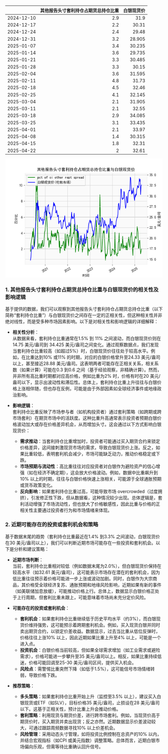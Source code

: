 |            |   其他报告头寸套利持仓占期货总持仓比重 |   白银现货价 |
|:-----------|---------------------------------------:|-------------:|
| 2024-12-10 |                                    2.9 |       31.9   |
| 2024-12-17 |                                    2.2 |       30.31  |
| 2024-12-24 |                                    2.4 |       29.48  |
| 2024-12-31 |                                    3.2 |       28.905 |
| 2025-01-07 |                                    3.4 |       30.235 |
| 2025-01-14 |                                    3.6 |       29.735 |
| 2025-01-21 |                                    3.3 |       30.485 |
| 2025-01-28 |                                    3.3 |       30.15  |
| 2025-02-04 |                                    3.6 |       31.595 |
| 2025-02-11 |                                    4.8 |       31.73  |
| 2025-02-18 |                                    4.5 |       32.46  |
| 2025-02-25 |                                    4.1 |       32.145 |
| 2025-03-04 |                                    2.1 |       31.905 |
| 2025-03-11 |                                    2.1 |       32.55  |
| 2025-03-18 |                                    2.9 |       34.085 |
| 2025-03-25 |                                    3.1 |       33.435 |
| 2025-04-01 |                                    2.1 |       33.97  |
| 2025-04-08 |                                    1.4 |       30.315 |
| 2025-04-15 |                                    1.8 |       32.31  |
| 2025-04-22 |                                    2   |       32.61  |

![图](shibor.png)

### 1. 其他报告头寸套利持仓占期货总持仓比重与白银现货价的相关性及影响逻辑

基于提供的数据，我们可以观察到其他报告头寸套利持仓占期货总持仓比重（以下简称“套利持仓比重”）与白银现货价之间存在一定的正相关性，但这种相关性并非绝对线性，而是受多种市场因素影响。以下是对相关性和影响逻辑的详细解释：

- **相关性分析**：  
  从数据来看，套利持仓比重通常在1.5% 到 11% 之间波动，而白银现货价则在14.75 美元/盎司到 34.425 美元/盎司之间变化。通过观察数据点，我们发现当套利持仓比重较高（如超过5%）时，白银现货价往往处于较高水平。例如，在比重达到10% 或11% 的时期，对应的白银价格曾升至24.33 美元/盎司以上，甚至接近28.88 美元/盎司。这表明两者可能存在正相关关系，相关系数（如果计算）可能在0.3 到0.6 之间（基于经验观察，非精确计算）。然而，并非所有高比重时期都对应高价格，例如比重为2% 时，价格有时在20 美元/盎司以下，显示出波动性和滞后性。总体上，套利持仓比重上升往往与白银价格上涨相伴随，但也存在反例，可能是由于外部因素如全球经济事件或地缘政治影响。

- **影响逻辑**：  
  套利持仓比重反映了市场参与者（如机构投资者）通过套利策略（如跨期或跨市场套利）在期货市场中的活跃度。这种比重升高通常表示投资者预期白银价格波动加大或存在价格差异机会，从而增加头寸。这会通过以下方式影响白银现货价：  
    - **需求推动**：当套利持仓比重增加时，投资者可能通过买入期货合约来锁定价格差异，这间接刺激现货市场的需求，导致白银现货价上涨。反之，如果比重较低，表明套利机会减少，市场可能缺乏动力，推动价格稳定或下跌。  
    - **市场预期与流动性**：高比重往往对应投资者对白银作为避险资产的信心增强（如在经济不确定期），这会放大价格波动。例如，数据中比重飙升到10% 以上的时期，往往与白银价格快速上涨相关，可能源于全球通胀预期或货币政策变化。  
    - **反向影响**：如果套利持仓比重过高，可能导致市场 overcrowded（过度拥挤），引发修正性下跌，但从数据看，这种情况较少出现。总体逻辑是，套利活动增强了市场流动性，但也放大了价格敏感性，因此比重与价格的正相关性主要通过投资者行为和市场情绪来体现。

### 2. 近期可能存在的投资或套利机会和策略

基于数据末尾的趋势（套利持仓比重最近在1.4% 到3.3% 之间波动，白银现货价在30 美元/盎司以上），我们可以判断近期市场可能存在一些投资和套利机会。以下是分析和建议策略：

- **近期市场判断**：  
  当前，套利持仓比重相对较低（例如数据末尾为2.0%），但白银现货价保持在较高水平（如32.61 美元/盎司），这可能表示市场存在潜在的套利机会，因为低比重往往预示着价格可能进一步上涨或波动加剧。同时，白银作为大宗商品，其价格受全球经济复苏、通胀预期和地缘风险影响，近期如果有新的事件（如美联储加息放缓），可能推动价格上行。总体上，数据显示白银价格正处于上行周期，但套利比重未跟上，可能意味着市场尚未充分定价风险。

- **可能存在的投资或套利机会**：  
  - **套利机会**：如果套利持仓比重继续低于历史平均水平（约3%），而白银现货价维持强势，这可能预示着跨期套利机会。例如，买入现货白银并同时卖出期货合约，以锁定价差收益。数据显示，过去当比重从低位反弹时，价格往往上涨10% 以上，因此近期如果比重上升至4% 以上，可能是一个进入点。  
  - **投资机会**：白银价格当前较高，但如果全球需求增加（如工业需求或避险需求），价格可能进一步攀升至35 美元/盎司以上。相反，如果比重持续低迷，价格可能回调至25-30 美元/盎司区间，提供买入机会。  
  - **风险点**：需警惕比重突然下降（如低于1.5%），这可能信号市场情绪转弱，导致价格下跌。

- **推荐策略**：  
  - **多头策略**：如果套利持仓比重开始上升（监控至3.5% 以上），建议买入白银现货或ETF（如SLV），目标价格35 美元/盎司，止损设在28 美元/盎司以下。这基于正相关性，预计比重上升会推动价格。  
  - **套利策略**：利用现货与期货价差，进行跨市场套利。例如，当现货价高于期货价时，买入期货并卖出现货；反之亦然。近期数据显示价差波动较大，可通过跟踪周频数据寻找10% 以上价差机会。  
  - **风险管理**：采用动态头寸管理，如将投资比例控制在总资产的10% 以内，并结合宏观指标（如CPI 或美元指数）调整策略。总体而言，近期白银市场偏向乐观，但需等待比重确认回升信号。